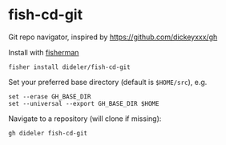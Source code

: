 # fish-cd-git

Git repo navigator, inspired by https://github.com/dickeyxxx/gh

Install with [fisherman](https://github.com/fisherman/fisherman)
```
fisher install dideler/fish-cd-git
```

Set your preferred base directory (default is `$HOME/src`), e.g.
```
set --erase GH_BASE_DIR
set --universal --export GH_BASE_DIR $HOME
```

Navigate to a repository (will clone if missing):
```
gh dideler fish-cd-git
```
